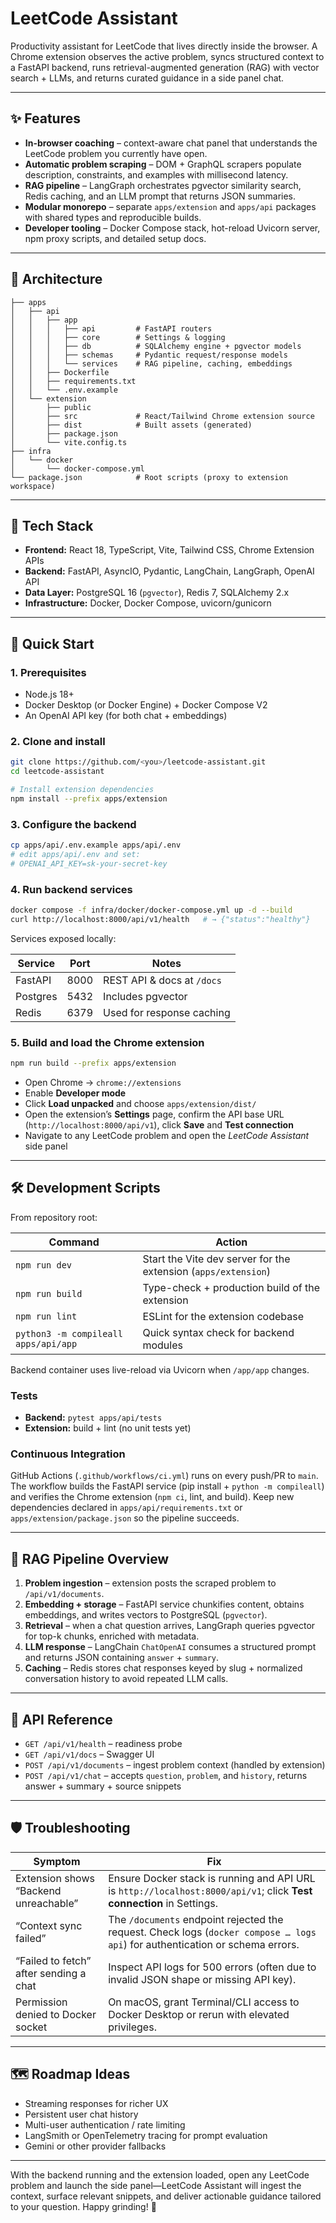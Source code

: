 # LeetCode Assistant

Productivity assistant for LeetCode that lives directly inside the browser. A Chrome extension observes the active problem, syncs structured context to a FastAPI backend, runs retrieval-augmented generation (RAG) with vector search + LLMs, and returns curated guidance in a side panel chat.

---

## ✨ Features

- **In-browser coaching** – context-aware chat panel that understands the LeetCode problem you currently have open.
- **Automatic problem scraping** – DOM + GraphQL scrapers populate description, constraints, and examples with millisecond latency.
- **RAG pipeline** – LangGraph orchestrates pgvector similarity search, Redis caching, and an LLM prompt that returns JSON summaries.
- **Modular monorepo** – separate `apps/extension` and `apps/api` packages with shared types and reproducible builds.
- **Developer tooling** – Docker Compose stack, hot-reload Uvicorn server, npm proxy scripts, and detailed setup docs.

---

## 🧱 Architecture

```
├── apps
│   ├── api
│   │   ├── app
│   │   │   ├── api         # FastAPI routers
│   │   │   ├── core        # Settings & logging
│   │   │   ├── db          # SQLAlchemy engine + pgvector models
│   │   │   ├── schemas     # Pydantic request/response models
│   │   │   └── services    # RAG pipeline, caching, embeddings
│   │   ├── Dockerfile
│   │   ├── requirements.txt
│   │   └── .env.example
│   └── extension
│       ├── public
│       ├── src             # React/Tailwind Chrome extension source
│       ├── dist            # Built assets (generated)
│       ├── package.json
│       └── vite.config.ts
├── infra
│   └── docker
│       └── docker-compose.yml
└── package.json            # Root scripts (proxy to extension workspace)
```

---

## 🔑 Tech Stack

- **Frontend:** React 18, TypeScript, Vite, Tailwind CSS, Chrome Extension APIs
- **Backend:** FastAPI, AsyncIO, Pydantic, LangChain, LangGraph, OpenAI API
- **Data Layer:** PostgreSQL 16 (`pgvector`), Redis 7, SQLAlchemy 2.x
- **Infrastructure:** Docker, Docker Compose, uvicorn/gunicorn

---

## 🚀 Quick Start

### 1. Prerequisites

- Node.js 18+
- Docker Desktop (or Docker Engine) + Docker Compose V2
- An OpenAI API key (for both chat + embeddings)

### 2. Clone and install

```bash
git clone https://github.com/<you>/leetcode-assistant.git
cd leetcode-assistant

# Install extension dependencies
npm install --prefix apps/extension
```

### 3. Configure the backend

```bash
cp apps/api/.env.example apps/api/.env
# edit apps/api/.env and set:
# OPENAI_API_KEY=sk-your-secret-key
```

### 4. Run backend services

```bash
docker compose -f infra/docker/docker-compose.yml up -d --build
curl http://localhost:8000/api/v1/health   # → {"status":"healthy"}
```

Services exposed locally:

| Service   | Port | Notes                      |
|-----------|------|----------------------------|
| FastAPI   | 8000 | REST API & docs at `/docs` |
| Postgres  | 5432 | Includes pgvector          |
| Redis     | 6379 | Used for response caching  |

### 5. Build and load the Chrome extension

```bash
npm run build --prefix apps/extension
```

- Open Chrome → `chrome://extensions`
- Enable **Developer mode**
- Click **Load unpacked** and choose `apps/extension/dist/`
- Open the extension’s **Settings** page, confirm the API base URL (`http://localhost:8000/api/v1`), click **Save** and **Test connection**
- Navigate to any LeetCode problem and open the *LeetCode Assistant* side panel

---

## 🛠️ Development Scripts

From repository root:

| Command | Action |
|---------|--------|
| `npm run dev` | Start the Vite dev server for the extension (`apps/extension`) |
| `npm run build` | Type-check + production build of the extension |
| `npm run lint` | ESLint for the extension codebase |
| `python3 -m compileall apps/api/app` | Quick syntax check for backend modules |

Backend container uses live-reload via Uvicorn when `/app/app` changes.

### Tests

- **Backend:** `pytest apps/api/tests`  
- **Extension:** build + lint (no unit tests yet)

### Continuous Integration

GitHub Actions (`.github/workflows/ci.yml`) runs on every push/PR to `main`. The workflow builds the FastAPI service (pip install + `python -m compileall`) and verifies the Chrome extension (`npm ci`, lint, and build). Keep new dependencies declared in `apps/api/requirements.txt` or `apps/extension/package.json` so the pipeline succeeds.

---

## 🧠 RAG Pipeline Overview

1. **Problem ingestion** – extension posts the scraped problem to `/api/v1/documents`.  
2. **Embedding + storage** – FastAPI service chunkifies content, obtains embeddings, and writes vectors to PostgreSQL (`pgvector`).  
3. **Retrieval** – when a chat question arrives, LangGraph queries pgvector for top-k chunks, enriched with metadata.  
4. **LLM response** – LangChain `ChatOpenAI` consumes a structured prompt and returns JSON containing `answer` + `summary`.  
5. **Caching** – Redis stores chat responses keyed by slug + normalized conversation history to avoid repeated LLM calls.

---

## 🧪 API Reference

- `GET /api/v1/health` – readiness probe
- `GET /api/v1/docs` – Swagger UI
- `POST /api/v1/documents` – ingest problem context (handled by extension)
- `POST /api/v1/chat` – accepts `question`, `problem`, and `history`, returns answer + summary + source snippets

---

## 🛡️ Troubleshooting

| Symptom | Fix |
|---------|-----|
| Extension shows “Backend unreachable” | Ensure Docker stack is running and API URL is `http://localhost:8000/api/v1`; click **Test connection** in Settings. |
| “Context sync failed” | The `/documents` endpoint rejected the request. Check logs (`docker compose … logs api`) for authentication or schema errors. |
| “Failed to fetch” after sending a chat | Inspect API logs for 500 errors (often due to invalid JSON shape or missing API key). |
| Permission denied to Docker socket | On macOS, grant Terminal/CLI access to Docker Desktop or rerun with elevated privileges. |

---

## 🗺️ Roadmap Ideas

- Streaming responses for richer UX
- Persistent user chat history
- Multi-user authentication / rate limiting
- LangSmith or OpenTelemetry tracing for prompt evaluation
- Gemini or other provider fallbacks

---

With the backend running and the extension loaded, open any LeetCode problem and launch the side panel—LeetCode Assistant will ingest the context, surface relevant snippets, and deliver actionable guidance tailored to your question. Happy grinding! 🙌
